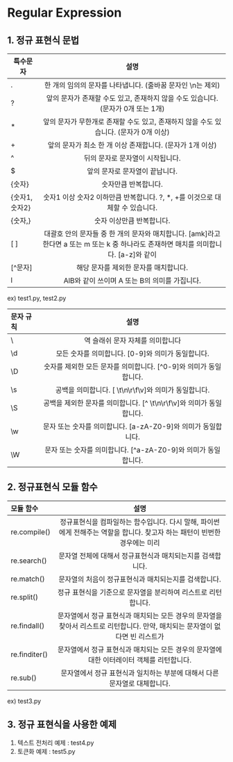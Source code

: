# Regular Expression

## 1. 정규 표현식 문법

|  <center>특수문자</center> |  설명 |
|:--------|:--------:|
| . |  한 개의 임의의 문자를 나타냅니다. (줄바꿈 문자인 \n는 제외)                          |
| ? |  앞의 문자가 존재할 수도 있고, 존재하지 않을 수도 있습니다. (문자가 0개 또는 1개)     |  
| * |  앞의 문자가 무한개로 존재할 수도 있고, 존재하지 않을 수도 있습니다. (문자가 0개 이상)|   
| + |  앞의 문자가 최소 한 개 이상 존재합니다. (문자가 1개 이상)                            |
| ^ |  뒤의 문자로 문자열이 시작됩니다.                                                    |
| $ |  앞의 문자로 문자열이 끝납니다.                                                      |
| {숫자} |숫자만큼 반복합니다.                                                              |
| {숫자1, 숫자2} |숫자1 이상 숫자2 이하만큼 반복합니다. ?, *, +를 이것으로 대체할 수 있습니다.|
| {숫자,} |숫자 이상만큼 반복합니다. |
| [ ] |대괄호 안의 문자들 중 한 개의 문자와 매치합니다. [amk]라고 한다면 a 또는 m 또는 k 중 하나라도 존재하면 매치를 의미합니다. [a-z]와 같이 |범위를 지정할 수도 있습니다. [a-zA-Z]는 알파벳 전체를 의미하는 범위이며, 문자열에 알파벳이 존재하면 매치를 의미합니다.|
| [^문자] |해당 문자를 제외한 문자를 매치합니다.|
| l |AlB와 같이 쓰이며 A 또는 B의 의미를 가집니다.|

ex) test1.py, test2.py

|문자 규칙 | 설명 |
|:--------|:--------:|
| \\ |역 슬래쉬 문자 자체를 의미합니다 |
| \d |모든 숫자를 의미합니다. [0-9]와 의미가 동일합니다. |
| \D |숫자를 제외한 모든 문자를 의미합니다. [^0-9]와 의미가 동일합니다. |
| \s |공백을 의미합니다. [ \t\n\r\f\v]와 의미가 동일합니다. |
| \S |공백을 제외한 문자를 의미합니다. [^ \t\n\r\f\v]와 의미가 동일합니다. |
| \w |문자 또는 숫자를 의미합니다. [a-zA-Z0-9]와 의미가 동일합니다. |
| \W |문자 또는 숫자를 의미합니다. [^a-zA-Z0-9]와 의미가 동일합니다.      |

## 2. 정규표현식 모듈 함수

| 모듈 함수 | 설명 |
|:--------|:--------:|
| re.compile() | 정규표현식을 컴파일하는 함수입니다. 다시 말해, 파이썬에게 전해주는 역할을 합니다. 찾고자 하는 패턴이 빈번한 경우에는 미리 | 컴파일해놓고 사용하면 속도와 편의성면에서 유리합니다. |
| re.search() |문자열 전체에 대해서 정규표현식과 매치되는지를 검색합니다.|
| re.match() |문자열의 처음이 정규표현식과 매치되는지를 검색합니다.|
| re.split() |정규 표현식을 기준으로 문자열을 분리하여 리스트로 리턴합니다.|
| re.findall() |문자열에서 정규 표현식과 매치되는 모든 경우의 문자열을 찾아서 리스트로 리턴합니다. 만약, 매치되는 문자열이 없다면 빈 리스트가 | 리턴됩니다.|
| re.finditer() |문자열에서 정규 표현식과 매치되는 모든 경우의 문자열에 대한 이터레이터 객체를 리턴합니다.|
| re.sub() |문자열에서 정규 표현식과 일치하는 부분에 대해서 다른 문자열로 대체합니다.|

ex) test3.py

## 3. 정규 표현식을 사용한 예제

1. 텍스트 전처리 예제 : test4.py
2. 토큰화 예제 : test5.py
